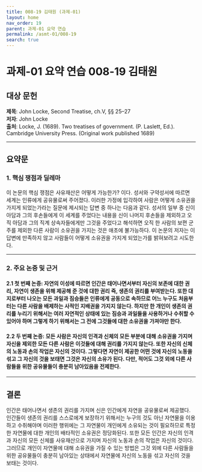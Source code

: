 ```yaml
---
title: 008-19 김태원 (과제-01)
layout: home
nav_order: 19
parent: 과제-01 요약 연습
permalink: /asmt-01/008-19
search: true
---
```


# 과제-01 요약 연습 008-19 김태원 

## 대상 문헌  
**제목**: John Locke, Second Treatise, ch.V, §§ 25–27  
**저자**: John Locke  
**출처**: Locke, J. (1689). Two treatises of government. (P. Laslett, Ed.). Cambridge University Press. (Original work published 1689)  

---

## 요약문  

### 1. 핵심 쟁점과 딜레마  
이 논문의 핵심 쟁점은 사유재산은 어떻게 가능한가? 이다. 성서와 구약성서에 따르면 세계는 인류에게 공유물로써 주어졌다. 이러한 가정에 입각하여 사람은 어떻게 소유권을 가지게 되었는가라는 질문에 제시되는 답변 중 하나는 다음과 같다. 성서의 일부 중 신이 아담과 그의 후손들에게 이 세계를 주었다는 내용을 신이 나머지 후손들을 제외하고 오직 아담과 그의 직계 상속자들에게만 그것을 주었다고 해석하면 오직 한 사람의 보편 군주를 제외한 다른 사람이 소유권을 가지는 것은 애초에 불가능하다. 이 논문의 저자는 이 답변에 만족하지 않고 사람들이 어떻게 소유권을 가지게 되었는가를 밝혀보려고 시도한다.    

---

### 2. 주요 논증 및 근거  

#### 2.1 첫 번째 논증: 자연의 이성에 따르면 인간은 태어나면서부터 자신의 보존에 대한 권리, 자연이 생존을 위해 제공해 준 것에 대한 권리 즉, 생존의 권리를 부여받는다. 또한 대지로부터 나오는 모든 과일과 짐승들은 인류에게 공동으로 속하므로 어느 누구도 처음부터는 다른 사람을 배제하는 사적인 지배권을 가지지 않는다. 하지만 한 개인이 생존의 권리를 누리기 위해서는 여러 자연적인 상태에 있는 짐승과 과일들을 사용하거나 수취할 수 있어야 하며 그렇게 하기 위해서는 그 전에 그것들에 대한 소유권을 가져야만 한다.  

#### 2.2 두 번째 논증: 모든 사람은 자신의 인격과 신체의 모든 부분에 대해 소유권을 가지며 자신을 제외한 모든 다른 사람은 이것들에 대해 권리를 가지지 않는다. 또한 자신의 신체의 노동과 손의 작업은 자신의 것이다. 그렇다면 자연이 제공한 어떤 것에 자신의 노동을 섞고 그 자신의 것을 보태면 그것은 자신의 소유가 된다. 다만, 적어도 그것 외에 다른 사람들을 위한 공유물들이 충분히 남아있음을 전제한다.  

---

## 결론  
인간은 태어나면서 생존의 권리를 가지며 신은 인간에게 자연을 공유물로써 제공했다. 인간들이 생존의 권리를 스스로에게 보장하기 위해서는 누구의 것도 아닌 자연물을 이용하고 수취해야며 이러한 행위에는 그 자연물이 개인에게 소유되는 것이 필요하므로 특정한 자연물에 대한 개인의 배타적인 소유권은 정당화된다. 또한 모든 인간은 자신의 인격과 자신의 모든 신체를 사유재산으로 가지며 자신의 노동과 손의 작업은 자신의 것이다. 그러므로 개인이 자연물에 대해 소유권을 가질 수 있는 방법은 그것 외에 다른 사람들을 위한 공유물들이 충분히 남아있는 상태에서 자연물에 자신의 노동을 섞고 자신의 것을 보태는 것이다.